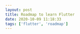 ```yaml
---
layout: post
title: Roadmap to learn Flutter
date: 2020-10-09 11:18:33
tags: ['flutter', 'roadmap']
---
```

